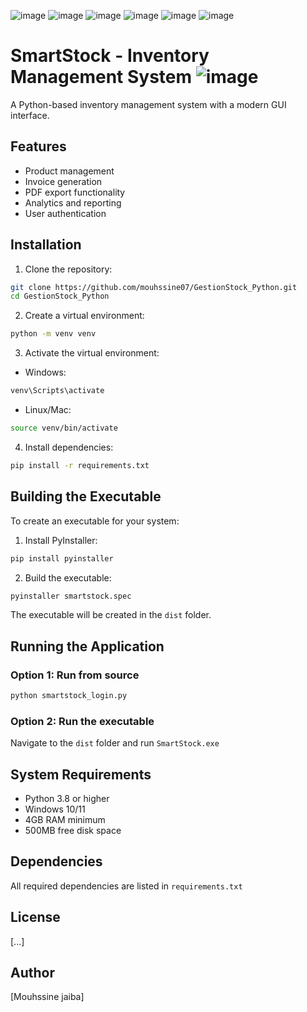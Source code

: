 
![image](https://github.com/user-attachments/assets/94591cae-7d7d-49df-9ef1-945f2a98934f)
![image](https://github.com/user-attachments/assets/29a8a8a1-c3d4-4c1f-9c7f-e8ea2417ac97)
![image](https://github.com/user-attachments/assets/39d7caa2-ccc8-4e47-ace2-1201f08891e7)
![image](https://github.com/user-attachments/assets/a1e9d0ba-130d-44e3-a543-a25c3f868d64)
![image](https://github.com/user-attachments/assets/9ea45c93-2414-4765-8f57-faf084e51299)
![image](https://github.com/user-attachments/assets/f484d629-0ffb-455c-8d90-a39012926ee1)






# SmartStock - Inventory Management System ![image](https://github.com/user-attachments/assets/eb10e93a-c8b8-4d14-a7d6-983e3d8245f4)


A Python-based inventory management system with a modern GUI interface.

## Features
- Product management
- Invoice generation
- PDF export functionality
- Analytics and reporting
- User authentication

## Installation

1. Clone the repository:
```bash
git clone https://github.com/mouhssine07/GestionStock_Python.git
cd GestionStock_Python
```

2. Create a virtual environment:
```bash
python -m venv venv
```

3. Activate the virtual environment:
- Windows:
```bash
venv\Scripts\activate
```
- Linux/Mac:
```bash
source venv/bin/activate
```

4. Install dependencies:
```bash
pip install -r requirements.txt
```

## Building the Executable

To create an executable for your system:

1. Install PyInstaller:
```bash
pip install pyinstaller
```

2. Build the executable:
```bash
pyinstaller smartstock.spec
```

The executable will be created in the `dist` folder.

## Running the Application

### Option 1: Run from source
```bash
python smartstock_login.py
```

### Option 2: Run the executable
Navigate to the `dist` folder and run `SmartStock.exe`

## System Requirements
- Python 3.8 or higher
- Windows 10/11
- 4GB RAM minimum
- 500MB free disk space

## Dependencies
All required dependencies are listed in `requirements.txt`

## License
[...]

## Author
[Mouhssine jaiba]
